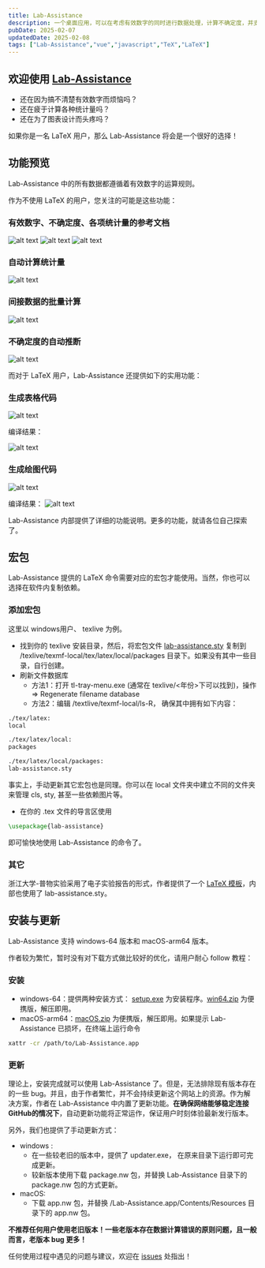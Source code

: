 ```yaml
---
title: Lab-Assistance
description: 一个桌面应用，可以在考虑有效数字的同时进行数据处理，计算不确定度，并支持导出 LaTeX 图表代码
pubDate: 2025-02-07
updatedDate: 2025-02-08
tags: ["Lab-Assistance","vue","javascript","TeX","LaTeX"]
---
```



## 欢迎使用 [Lab-Assistance](https://github.com/CrazySpottedDove/Lab-Assistance)

* 还在因为搞不清楚有效数字而烦恼吗？
* 还在疲于计算各种统计量吗？
* 还在为了图表设计而头疼吗？

如果你是一名 LaTeX 用户，那么 Lab-Assistance 将会是一个很好的选择！

## 功能预览

Lab-Assistance 中的所有数据都遵循着有效数字的运算规则。

作为不使用 LaTeX 的用户，您关注的可能是这些功能：

### 有效数字、不确定度、各项统计量的参考文档

![alt text](../../../assets/mdPaste/lab-assistance/image.png)
![alt text](../../../assets/mdPaste/lab-assistance/image-1.png)
![alt text](../../../assets/mdPaste/lab-assistance/image-2.png)

### 自动计算统计量

![alt text](../../../assets/mdPaste/lab-assistance/image-3.png)

### 间接数据的批量计算

![alt text](../../../assets/mdPaste/lab-assistance/image-4.png)

### 不确定度的自动推断

![alt text](../../../assets/mdPaste/lab-assistance/image-5.png)

而对于 LaTeX 用户，Lab-Assistance 还提供如下的实用功能：

### 生成表格代码

![alt text](../../../assets/mdPaste/lab-assistance/image-6.png)

编译结果：

![alt text](../../../assets/mdPaste/lab-assistance/image-8.png)

### 生成绘图代码

![alt text](../../../assets/mdPaste/lab-assistance/image-7.png)

编译结果：
![alt text](../../../assets/mdPaste/lab-assistance/image-9.png)

Lab-Assistance 内部提供了详细的功能说明。更多的功能，就请各位自己探索了。

## 宏包

Lab-Assistance 提供的 LaTeX 命令需要对应的宏包才能使用。当然，你也可以选择在软件内复制依赖。

### 添加宏包

这里以 windows用户、 texlive 为例。

* 找到你的 texlive 安装目录，然后，将宏包文件 [lab-assistance.sty](https://github.com/CrazySpottedDove/Lab-Assistance/releases/download/webpage-download/lab-assistance.sty "Lab-Assistance的宏包文件") 复制到 /texlive/texmf-local/tex/latex/local/packages 目录下。如果没有其中一些目录，自行创建。
* 刷新文件数据库
  * 方法1：打开 tl-tray-menu.exe (通常在 texlive/<年份>下可以找到)，操作 => Regenerate filename database
  * 方法2：编辑 /textlive/texmf-local/ls-R， 确保其中拥有如下内容：

```txt
./tex/latex:
local

./tex/latex/local:
packages

./tex/latex/local/packages:
lab-assistance.sty
```

事实上，手动更新其它宏包也是同理。你可以在 local 文件夹中建立不同的文件夹来管理 cls, sty, 甚至一些依赖图片等。

* 在你的 .tex 文件的导言区使用

```latex
\usepackage{lab-assistance}
```

即可愉快地使用 Lab-Assistance 的命令了。

### 其它

浙江大学-普物实验采用了电子实验报告的形式，作者提供了一个 [LaTeX 模板](https://github.com/CrazySpottedDove/PhysicsLabReportTemplate_LaTeX "LaTeX 模板仓库")，内部也使用了 lab-assistance.sty。

## 安装与更新

Lab-Assistance 支持 windows-64 版本和 macOS-arm64 版本。

作者较为繁忙，暂时没有对下载方式做比较好的优化，请用户耐心 follow 教程：

### 安装

* windows-64：提供两种安装方式： [setup.exe](https://github.com/CrazySpottedDove/Lab-Assistance/releases/download/webpage-download/Lab-Assistance_setup_v1.3.7.exe "win64-安装程序") 为安装程序。[win64.zip](https://objects.githubusercontent.com/github-production-release-asset-2e65be/842860378/9f6aece6-f23d-4e05-95c6-c6c5dad7f347?X-Amz-Algorithm=AWS4-HMAC-SHA256&X-Amz-Credential=releaseassetproduction%2F20241201%2Fus-east-1%2Fs3%2Faws4_request&X-Amz-Date=20241201T025050Z&X-Amz-Expires=300&X-Amz-Signature=de6f08bd026038ef18a726fb886c32f5bc157301070cda2de7392554683c9fa5&X-Amz-SignedHeaders=host&response-content-disposition=attachment%3B%20filename%3DLab-Assistance-win64.zip&response-content-type=application%2Foctet-stream "win64-便携版zip") 为便携版，解压即用。
* macOS-arm64：[macOS.zip](https://github.com/CrazySpottedDove/Lab-Assistance/releases/download/webpage-download/Lab-Assistance-macOS.zip "macOS-便携版zip") 为便携版，解压即用。如果提示 Lab-Assistance 已损坏，在终端上运行命令

```bash
xattr -cr /path/to/Lab-Assistance.app
```

### 更新

理论上，安装完成就可以使用 Lab-Assistance 了。但是，无法排除现有版本存在的一些 bug。并且，由于作者繁忙，并不会持续更新这个网站上的资源。作为解决方案，作者在 Lab-Assistance 中内置了更新功能。**在确保网络能够稳定连接 GitHub的情况下**，自动更新功能将正常运作，保证用户时刻体验最新发行版本。

另外，我们也提供了手动更新方式：

* windows :
  * 在一些较老旧的版本中，提供了 updater.exe， 在原来目录下运行即可完成更新。
  * 较新版本使用下载 package.nw 包，并替换 Lab-Assistance 目录下的 package.nw 包的方式更新。
* macOS:
  * 下载 app.nw 包，并替换 /Lab-Assistance.app/Contents/Resources 目录下的 app.nw 包。

**不推荐任何用户使用老旧版本！一些老版本存在数据计算错误的原则问题，且一般而言，老版本 bug 更多！**

任何使用过程中遇见的问题与建议，欢迎在 [issues](https://github.com/CrazySpottedDove/Lab-Assistance/issues "issues") 处指出！
